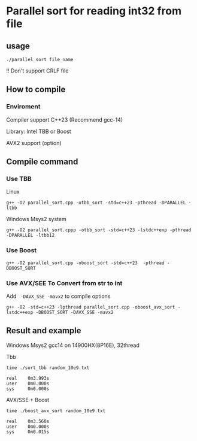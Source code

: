 # Parallel sort for reading int32 from file
## usage

```
./parallel_sort file_name
```

!! Don't support CRLF file


## How to compile
### Enviroment
Compiler support C++23 (Recommend gcc-14)

Library: Intel TBB or Boost

AVX2 support (option)

## Compile command
### Use TBB
Linux
```
g++ -O2 parallel_sort.cpp -otbb_sort -std=c++23 -pthread -DPARALLEL -ltbb
```
Windows Msys2 system
```
g++ -O2 parallel_sort.cppp -otbb_sort -std=c++23 -lstdc++exp -pthread -DPARALLEL -ltbb12
```
### Use Boost
```
g++ -O2 parallel_sort.cpp -oboost_sort -std=c++23  -pthread -DBOOST_SORT
```
### Use AVX/SEE To Convert from str to int
Add ` -DAVX_SSE -mavx2` to compile options
```
g++ -O2 -std=c++23 -lpthread parallel_sort.cpp -oboost_avx_sort -lstdc++exp -DBOOST_SORT -DAVX_SSE -mavx2
```

## Result and example
Windows Msys2 gcc14 on 14900HX(8P16E), 32thread

Tbb
```
time ./sort_tbb random_10e9.txt

real    0m3.993s
user    0m0.000s
sys     0m0.000s
```
AVX/SSE + Boost
```
time ./boost_avx_sort random_10e9.txt 

real    0m3.560s
user    0m0.000s
sys     0m0.015s
```